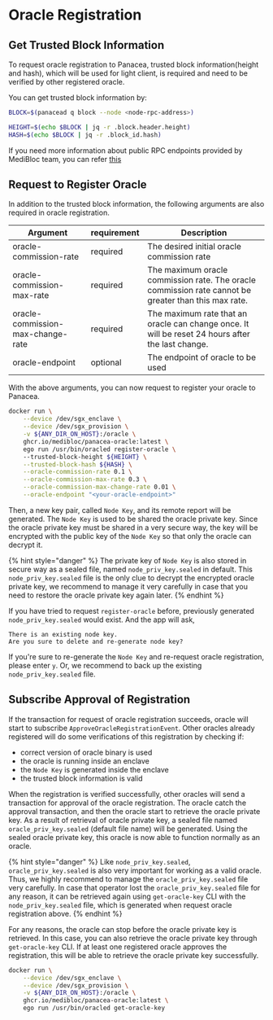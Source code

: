 # Oracle Registration

## Get Trusted Block Information

To request oracle registration to Panacea, trusted block information(height and hash), which will be used for light client, is required and need to be verified by other registered oracle.

You can get trusted block information by:
```bash
BLOCK=$(panacead q block --node <node-rpc-address>)

HEIGHT=$(echo $BLOCK | jq -r .block.header.height)
HASH=$(echo $BLOCK | jq -r .block_id.hash)
```

If you need more information about public RPC endpoints provided by MediBloc team, you can refer [this](https://github.com/medibloc/panacea-mainnet#public-endpoints)

## Request to Register Oracle

In addition to the trusted block information, the following arguments are also required in oracle registration.

| Argument                          | requirement | Description                                                                                          |
|-----------------------------------|-------------|------------------------------------------------------------------------------------------------------|
| oracle-commission-rate            | required    | The desired initial oracle commission rate                                                           |
| oracle-commission-max-rate        | required    | The maximum oracle commission rate. The oracle commission rate cannot be greater than this max rate. |
| oracle-commission-max-change-rate | required    | The maximum rate that an oracle can change once. It will be reset 24 hours after the last change.    |
| oracle-endpoint                   | optional    | The endpoint of oracle to be used                                                                    |

With the above arguments, you can now request to register your oracle to Panacea.

```bash
docker run \
    --device /dev/sgx_enclave \
    --device /dev/sgx_provision \
    -v ${ANY_DIR_ON_HOST}:/oracle \
    ghcr.io/medibloc/panacea-oracle:latest \
    ego run /usr/bin/oracled register-oracle \ 
    --trusted-block-height ${HEIGHT} \
    --trusted-block-hash ${HASH} \
    --oracle-commission-rate 0.1 \
    --oracle-commission-max-rate 0.3 \
    --oracle-commission-max-change-rate 0.01 \
    --oracle-endpoint "<your-oracle-endpoint>"
```

Then, a new key pair, called `Node Key`, and its remote report will be generated.
The `Node Key` is used to be shared the oracle private key.
Since the oracle private key must be shared in a very secure way, the key will be encrypted with the public key of the `Node Key` so that only the oracle can decrypt it.

{% hint style="danger" %}
The private key of `Node Key` is also stored in secure way as a sealed file, named `node_priv_key.sealed` in default.
This `node_priv_key.sealed` file is the only clue to decrypt the encrypted oracle private key, we recommend to manage it very carefully in case that you need to restore the oracle private key again later.
{% endhint %}

If you have tried to request `register-oracle` before, previously generated `node_priv_key.sealed` would exist.
And the app will ask, 

```
There is an existing node key.
Are you sure to delete and re-generate node key?
```

If you're sure to re-generate the `Node Key` and re-request oracle registration, please enter `y`.
Or, we recommend to back up the existing `node_priv_key.sealed` file.

## Subscribe Approval of Registration

If the transaction for request of oracle registration succeeds, oracle will start to subscribe `ApproveOracleRegistrationEvent`.
Other oracles already registered will do some verifications of this registration by checking if:
- correct version of oracle binary is used
- the oracle is running inside an enclave 
- the `Node Key` is generated inside the enclave
- the trusted block information is valid

When the registration is verified successfully, other oracles will send a transaction for approval of the oracle registration.
The oracle catch the approval transaction, and then the oracle start to retrieve the oracle private key.
As a result of retrieval of oracle private key, a sealed file named `oracle_priv_key.sealed` (default file name) will be generated.
Using the sealed oracle private key, this oracle is now able to function normally as an oracle.

{% hint style="danger" %}
Like `node_priv_key.sealed`, `oracle_priv_key.sealed` is also very important for working as a valid oracle.
Thus, we highly recommend to manage the `oracle_priv_key.sealed` file very carefully.
In case that operator lost the `oracle_priv_key.sealed` file for any reason, it can be retrieved again using `get-oracle-key` CLI with the `node_priv_key.sealed` file, which is generated when request oracle registration above.
{% endhint %}

For any reasons, the oracle can stop before the oracle private key is retrieved. 
In this case, you can also retrieve the oracle private key through `get-oracle-key` CLI.
If at least one registered oracle approves the registration, this will be able to retrieve the oracle private key successfully.

```bash
docker run \
    --device /dev/sgx_enclave \
    --device /dev/sgx_provision \
    -v ${ANY_DIR_ON_HOST}:/oracle \
    ghcr.io/medibloc/panacea-oracle:latest \
    ego run /usr/bin/oracled get-oracle-key
```